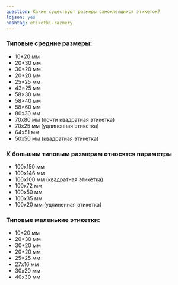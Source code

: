 ```yaml
---
question: Какие существуют размеры самоклеящихся этикеток?
ldjson: yes
hashtag: etiketki-razmery
---
```

### Типовые средние размеры:

* 10*20 мм
* 20*30 мм 
* 30*20 мм 
* 20*20 мм
* 25*25 мм
* 43×25 мм
* 58×30 мм
* 58×40 мм
* 58×60 мм
* 80х30 мм
* 70х80 мм (почти квадратная этикетка)
* 70х25 мм (удлиненная этикетка)
* 64х51 мм
* 50х50 мм (квадратная этикетка)

### К большим типовым размерам относятся параметры

* 100х150 мм
* 100х146 мм
* 100х100 мм (квадратная этикетка)
* 100х72 мм
* 100х50 мм
* 100х35 мм
* 100х20 мм (удлиненная этикетка)

### Типовые маленькие этикетки:


* 10*20 мм
* 20*30 мм 
* 30*20 мм 
* 20*20 мм
* 25*25 мм
* 27х16 мм
* 30х20 мм
* 40х30 мм
